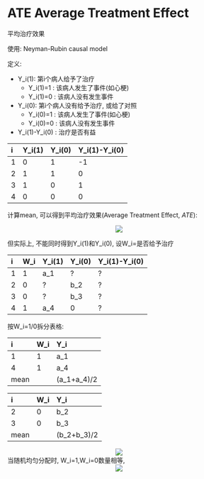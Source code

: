 # ATE Average Treatment Effect

平均治疗效果

使用: Neyman-Rubin causal model

定义: 

* Y_i(1): 第i个病人给予了治疗
  * Y_i(1)=1 : 该病人发生了事件(如心梗)
  * Y_i(1)=0 : 该病人没有发生事件
* Y_i(0): 第i个病人没有给予治疗, 或给了对照
  * Y_i(0)=1 : 该病人发生了事件(如心梗)
  * Y_i(0)=0 : 该病人没有发生事件
* Y_i(1)-Y_i(0) : 治疗是否有益

|i | Y_i(1)| Y_i(0)|Y_i(1)-Y_i(0)|
|:--|:--|:--|:--|
|1|0|1|-1|
|2|1|1|0|
|3|1|0|1|
|4|0|0|0|

计算mean, 可以得到平均治疗效果(Average Treatment Effect, *ATE*):

<!-- $$
E[Y_i(1)-Y_i(0)] = E[Y_i(1)] - E[Y_i(0)]
$$ --> 

<div align="center"><img src="https://render.githubusercontent.com/render/math?math=E%5BY_i(1)-Y_i(0)%5D%20%3D%20E%5BY_i(1)%5D%20-%20E%5BY_i(0)%5D"></div>

但实际上, 不能同时得到Y_i(1)和Y_i(0), 设W_i=是否给予治疗

|i |W_i| Y_i(1)| Y_i(0)|Y_i(1)-Y_i(0)|
|:--|:--|:--|:--|:--|
|1|1|a_1|?|?|
|2|0|?|b_2|?|
|3|0|?|b_3|?|
|4|1|a_4|0|?|

按W_i=1/0拆分表格:

|i |W_i| Y_i| 
|:--|:--|:--|
|1|1|a_1|
|4|1|a_4|
|mean||(a_1+a_4)/2|

|i |W_i| Y_i| 
|:--|:--|:--|
|2|0|b_2|
|3|0|b_3|
|mean||(b_2+b_3)/2|

<!-- $$
E[Y_i(1)-Y_i(0)] = E[Y_i| W_i=1] - E[Y_i|W_i=0]
$$ --> 

<div align="center"><img src="https://render.githubusercontent.com/render/math?math=E%5BY_i(1)-Y_i(0)%5D%20%3D%20E%5BY_i%7C%20W_i%3D1%5D%20-%20E%5BY_i%7CW_i%3D0%5D"></div>
当随机均匀分配时, W_i=1,W_i=0数量相等, 
<!-- $$
E[Y_i(1)-Y_i(0)] = (a_1+a_4)/2 - (b_2+b_3)/2
$$ --> 

<div align="center"><img src="https://render.githubusercontent.com/render/math?math=E%5BY_i(1)-Y_i(0)%5D%20%3D%20(a_1%2Ba_4)%2F2%20-%20(b_2%2Bb_3)%2F2"></div>
